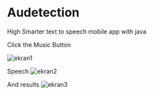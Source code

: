 # Audetection
High Smarter text to speech mobile app with java

Click the Music Button

![ekran1](https://github.com/gorkemdaimii/Audetection/assets/59619004/86203bd8-8e7e-4acd-b967-220620f8d613)

Speech
![ekran2](https://github.com/gorkemdaimii/Audetection/assets/59619004/9740f1a2-e7b2-4e9b-a478-0d3cc5e72aeb)

And results
![ekran3](https://github.com/gorkemdaimii/Audetection/assets/59619004/158d08f6-ee4c-42a6-b1b2-bd52eea92771)

